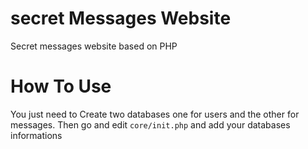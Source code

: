 # secret Messages Website
Secret messages website based on PHP

# How To Use
You just need to Create two databases one for users and the other for messages. Then go and edit <code>core/init.php</code> and add your databases informations 
